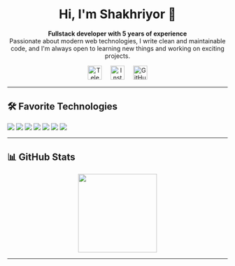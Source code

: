 <h1 align="center">Hi, I'm Shakhriyor 👋</h1>

<p align="center">
  <b>Fullstack developer with 5 years of experience</b><br/>
  Passionate about modern web technologies, I write clean and maintainable code, and I'm always open to learning new things and working on exciting projects.
</p>

<p align="center">
  <a href="https://t.me/shahriyorweb"><img alt="Telegram" width="32px" src="https://cdn.jsdelivr.net/gh/simple-icons/simple-icons/icons/telegram.svg"/></a>
  &#8287;&#8287;&#8287;
  <a href="https://instagram.com/shakhriyor_sharifjonov"><img alt="Instagram" width="32px" src="https://cdn.jsdelivr.net/gh/simple-icons/simple-icons/icons/instagram.svg"/></a>
  &#8287;&#8287;&#8287;
  <a href="https://github.com/shahriyor-sharifjonov"><img alt="GitHub" width="32px" src="https://cdn.jsdelivr.net/gh/simple-icons/simple-icons/icons/github.svg"/></a>
</p>

---

## 🛠️ Favorite Technologies

<p>
  <img src="https://img.shields.io/badge/Vite-646CFF?style=for-the-badge&logo=vite&logoColor=FFD62E"/>
  <img src="https://img.shields.io/badge/React-20232a?style=for-the-badge&logo=react&logoColor=61DAFB"/>
  <img src="https://img.shields.io/badge/MobX-FF9955?style=for-the-badge&logo=mobx&logoColor=white"/>
  <img src="https://img.shields.io/badge/Express.js-000000?style=for-the-badge&logo=express&logoColor=white"/>
  <img src="https://img.shields.io/badge/PostgreSQL-4169E1?style=for-the-badge&logo=postgresql&logoColor=white"/>
  <img src="https://img.shields.io/badge/shadcn/ui-111827?style=for-the-badge"/>
  <img src="https://img.shields.io/badge/Tailwind_CSS-06B6D4?style=for-the-badge&logo=tailwindcss&logoColor=white"/>
</p>

---

## 📊 GitHub Stats

<p align="center">
  <img src="https://github-readme-stats.vercel.app/api?username=shahriyor-sharifjonov&show_icons=true&theme=react&hide_border=true" height="180"/>
</p>

---

<!--
If you want to add more information about yourself, just edit this file!
-->



